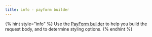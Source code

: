 ```yaml
---
title: info - payform builder
---
```


{% hint style="info" %}
Use the [PayForm builder](https://easypay8.com/byopayform/) to help you build the request body, and to determine styling options.
{% endhint %}
